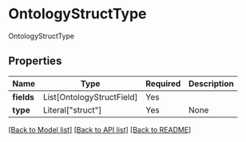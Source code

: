 # OntologyStructType

OntologyStructType

## Properties
| Name | Type | Required | Description |
| ------------ | ------------- | ------------- | ------------- |
**fields** | List[OntologyStructField] | Yes |  |
**type** | Literal["struct"] | Yes | None |


[[Back to Model list]](../../../README.md#models-v1-link) [[Back to API list]](../../README.md#documentation-for-api-endpoints) [[Back to README]](../../README.md)
